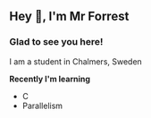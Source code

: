 ## Hey 👋, I'm Mr Forrest  
  



### Glad to see you here!  
I am a student in Chalmers, Sweden  
  

**Recently I'm learning**  
  

- C  
- Parallelism
